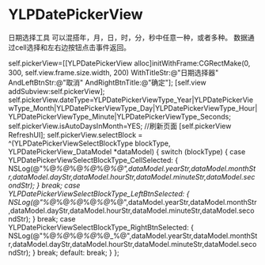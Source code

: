 # YLPDatePickerView
 日期选择工具
可以混搭年，月，日，时，分，秒中任意一种，或者多种。
数据通过cell选择和左右边按钮点击事件返回。


self.pickerView=[[YLPDatePickerView alloc]initWithFrame:CGRectMake(0, 300, self.view.frame.size.width, 200) WithTitleStr:@"日期选择器" AndLeftBtnStr:@"取消" AndRightBtnTitle:@"确定"];
    [self.view addSubview:self.pickerView];
    self.pickerView.dateType=YLPDatePickerViewType_Year|YLPDatePickerViewType_Month|YLPDatePickerViewType_Day|YLPDatePickerViewType_Hour|YLPDatePickerViewType_Minute|YLPDatePickerViewType_Seconds;
    self.pickerView.isAutoDaysInMonth=YES;
    //刷新页面
    [self.pickerView RefreshUI];
    self.pickerView.selectBlock = ^(YLPDatePickerViewSelectBlockType blockType, YLPDatePickerView_DataModel *dataModel) {
        switch (blockType) {
            case YLPDatePickerViewSelectBlockType_CellSelected:
            {
                NSLog(@"%@_%@_%@_%@_%@_%@",dataModel.yearStr,dataModel.monthStr,dataModel.dayStr,dataModel.hourStr,dataModel.minuteStr,dataModel.secondStr);
            }
                break;
            case YLPDatePickerViewSelectBlockType_LeftBtnSelected:
            {
                NSLog(@"%@_%@_%@_%@_%@_%@",dataModel.yearStr,dataModel.monthStr,dataModel.dayStr,dataModel.hourStr,dataModel.minuteStr,dataModel.secondStr);
            }
                break;
            case YLPDatePickerViewSelectBlockType_RightBtnSelected:
            {
                NSLog(@"%@_%@_%@_%@_%@_%@",dataModel.yearStr,dataModel.monthStr,dataModel.dayStr,dataModel.hourStr,dataModel.minuteStr,dataModel.secondStr);
            }
                break;
            default:
                break;
        }
    };

